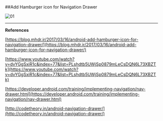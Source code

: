 ##Add Hamburger icon for Navigation Drawer

![01](https://github.com/mhdr/AndroidSamples/blob/master/047/images/01.gif?raw=true  "01")

***

**References**

[https://blog.mhdr.ir/2017/03/16/android-add-hamburger-icon-for-navigation-drawer/](https://blog.mhdr.ir/2017/03/16/android-add-hamburger-icon-for-navigation-drawer/) 

[https://www.youtube.com/watch?v=dvYGgSxiR1c&index=77&list=PLshdtb5UWjSp0879mLeCsDQN6L73XBZTk](https://www.youtube.com/watch?v=dvYGgSxiR1c&index=77&list=PLshdtb5UWjSp0879mLeCsDQN6L73XBZTk) 

[https://developer.android.com/training/implementing-navigation/nav-drawer.html](https://developer.android.com/training/implementing-navigation/nav-drawer.html) 

[http://codetheory.in/android-navigation-drawer/](http://codetheory.in/android-navigation-drawer/) 